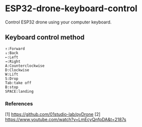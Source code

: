 # ESP32-drone-keyboard-control
Control ESP32 drone using your computer keyboard.
## Keyboard control method
```
↑:Forward
↓:Back
←:Left
→:Right
A:Counterclockwise
D:Clockwise
W:Lift
S:Drop
Tab:take off
B:stop
SPACE:landing
```
### References
[1] https://github.com/01studio-lab/pyDrone
[2] https://www.youtube.com/watch?v=LmEcyQnfpDA&t=2187s
